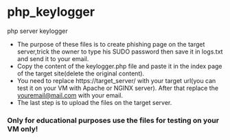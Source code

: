# php_keylogger
php server keylogger
* The purpose of these files is to create phishing page on the target server,trick the owner to type his SUDO password
then save it in logs.txt and send it to your email.
* Copy the content of the keylogger.php file and paste it in the index page of the target site(delete the original content).
* You need to replace https://target_server/ with your target url(you can test it on your VM with Apache or NGINX server).
After that replace the youremail@mail.com with your email.
* The last step is to upload the files on the target server.
### Only for educational purposes use the files for testing on your VM only!
